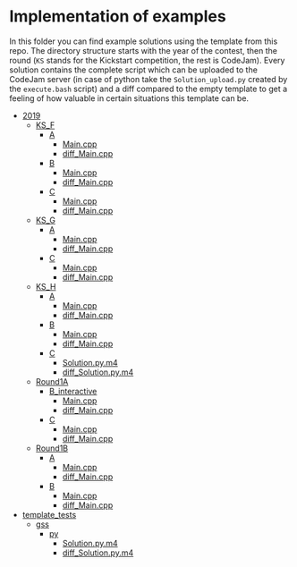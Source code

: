 # Implementation of examples
In this folder you can find example solutions using the template from this repo.
The directory structure starts with the year of the contest, then the round
(`KS` stands for the Kickstart competition, the rest is CodeJam).
Every solution contains the complete script which can be uploaded to the
CodeJam server (in case of python take the `Solution_upload.py` created
by the `execute.bash` script) and a diff compared to the empty template
to get a feeling of how valuable in certain situations this template can be.

* [2019](examples/2019)
  * [KS_F](examples/2019/KS_F)
    * [A](examples/2019/KS_F/A)
      * [Main.cpp](examples/2019/KS_F/A/Main.cpp)
      * [diff_Main.cpp](examples/2019/KS_F/A/diff_Main.cpp)
    * [B](examples/2019/KS_F/B)
      * [Main.cpp](examples/2019/KS_F/B/Main.cpp)
      * [diff_Main.cpp](examples/2019/KS_F/B/diff_Main.cpp)
    * [C](examples/2019/KS_F/C)
      * [Main.cpp](examples/2019/KS_F/C/Main.cpp)
      * [diff_Main.cpp](examples/2019/KS_F/C/diff_Main.cpp)
  * [KS_G](examples/2019/KS_G)
    * [A](examples/2019/KS_G/A)
      * [Main.cpp](examples/2019/KS_G/A/Main.cpp)
      * [diff_Main.cpp](examples/2019/KS_G/A/diff_Main.cpp)
    * [C](examples/2019/KS_G/C)
      * [Main.cpp](examples/2019/KS_G/C/Main.cpp)
      * [diff_Main.cpp](examples/2019/KS_G/C/diff_Main.cpp)
  * [KS_H](examples/2019/KS_H)
    * [A](examples/2019/KS_H/A)
      * [Main.cpp](examples/2019/KS_H/A/Main.cpp)
      * [diff_Main.cpp](examples/2019/KS_H/A/diff_Main.cpp)
    * [B](examples/2019/KS_H/B)
      * [Main.cpp](examples/2019/KS_H/B/Main.cpp)
      * [diff_Main.cpp](examples/2019/KS_H/B/diff_Main.cpp)
    * [C](examples/2019/KS_H/C)
      * [Solution.py.m4](examples/2019/KS_H/C/Solution.py.m4)
      * [diff_Solution.py.m4](examples/2019/KS_H/C/diff_Solution.py.m4)
  * [Round1A](examples/2019/Round1A)
    * [B_interactive](examples/2019/Round1A/B_interactive)
      * [Main.cpp](examples/2019/Round1A/B_interactive/Main.cpp)
      * [diff_Main.cpp](examples/2019/Round1A/B_interactive/diff_Main.cpp)
    * [C](examples/2019/Round1A/C)
      * [Main.cpp](examples/2019/Round1A/C/Main.cpp)
      * [diff_Main.cpp](examples/2019/Round1A/C/diff_Main.cpp)
  * [Round1B](examples/2019/Round1B)
    * [A](examples/2019/Round1B/A)
      * [Main.cpp](examples/2019/Round1B/A/Main.cpp)
      * [diff_Main.cpp](examples/2019/Round1B/A/diff_Main.cpp)
    * [B](examples/2019/Round1B/B)
      * [Main.cpp](examples/2019/Round1B/B/Main.cpp)
      * [diff_Main.cpp](examples/2019/Round1B/B/diff_Main.cpp)
* [template_tests](examples/template_tests)
  * [gss](examples/template_tests/gss)
    * [py](examples/template_tests/gss/py)
      * [Solution.py.m4](examples/template_tests/gss/py/Solution.py.m4)
      * [diff_Solution.py.m4](examples/template_tests/gss/py/diff_Solution.py.m4)
